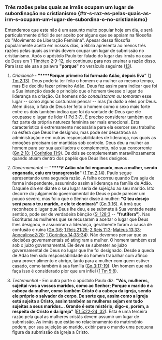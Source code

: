 ### Três razões pelas quais as irmãs ocupam um lugar de subordinação no cristianismo {#tr-s-raz-es-pelas-quais-as-irm-s-ocupam-um-lugar-de-subordina-o-no-cristianismo}

Entendemos que este não é um assunto muito popular hoje em dia, e será particularmente difícil de ser aceito por alguns que se apoiam na filosofia do &quot;Movimento de Liberação Feminina&quot;. Apesar dessa filosofia popularmente aceita em nossos dias, a Bíblia apresenta ao menos três razões pelas quais as irmãs devem ocupar um lugar de submissão no cristianismo. Após o apóstolo Paulo ter falado do lugar das irmãs na casa de Deus em [1 Timóteo 2:9-12](http://bibliaonline.com.br/acf/1tm/2/9-12), ele continuou para nos ensinar a razão disso. Para isso ele usa a palavra **&quot;porque&quot;** no versículo seguinte ([13](http://bibliaonline.com.br/acf/1tm/12/13)).

1.  _Criacional_-- **&quot;****_Porque_** **primeiro foi formado Adão, depois Eva&quot;** ([1 Tm 2:13](http://bibliaonline.com.br/acf/1tm/2/13)). Deus poderia ter feito o homem e a mulher ao mesmo tempo, mas Ele decidiu fazer primeiro Adão. Deus fez assim para indicar que foi a Sua intenção desde o princípio que o homem tivesse o lugar de liderança na criação. Os homens _não conquistaram ou tomaram_ esse lugar -- como alguns costumam pensar -- mas _foi dado_ a eles por Deus. Além disso, o fato de Deus ter feito o homem como o sexo mais forte entre os dois também indica que foi da vontade de Deus que ele ocupasse o lugar de líder ([1 Pd 3:7](http://bibliaonline.com.br/acf/1pe/3/7)). É preciso considerar também que faz parte da própria natureza feminina ser mais emocional. Esta característica é extremamente necessária para ela exercer seu trabalho na esfera que Deus lhe designou, mas pode ser desastrosa na administração e em outras responsabilidades de liderança, nas quais as emoções precisam ser mantidas sob controle. Deus deu a mulher ao homem para ser sua auxiliadora e complemento, não sua concorrente ([Gn 2:18](http://bibliaonline.com.br/acf/gn/2/18); [1 Coríntios 11:9](http://bibliaonline.com.br/acf/1co/11/9)). Os dois se complementam maravilhosamente quando atuam dentro dos papéis que Deus lhes designou.

2.  _Governamental_ -- **&quot;****_E_** **Adão não foi enganado, mas a mulher, sendo enganada, caiu em transgressão&quot;** ([1 Tm 2:14](http://bibliaonline.com.br/acf/1tm/2/14)). Paulo segue apresentando uma segunda razão. A falha ocorreu quando Eva agiu de forma independente, assumindo assim a liderança na família de Adão. Daquele dia em diante o seu lugar seria de sujeição ao seu marido. Isto decorre do julgamento governamental de Deus e pode parecer um pouco severo, mas foi o que o Senhor disse à mulher: **&quot;O teu desejo será para o teu marido, e ele te dominará&quot;** ([Gn 3:16](http://bibliaonline.com.br/acf/gn/3/16)). A irmã que reconhece o lugar que Deus lhe deu, e se submete à Sua vontade neste sentido, pode ser de verdadeira bênção ([Sl 128:3](http://bibliaonline.com.br/acf/sl/128/3) -- **&quot;frutífera&quot;**). Nas Escrituras as mulheres que se recusaram a aceitar o lugar que Deus lhes designou, e assumiram a liderança, geralmente foram a causa de confusão e ruína ([Gn 3:6](http://bibliaonline.com.br/acf/gn/3/6); [1 Reis 21:25](http://bibliaonline.com.br/acf/1rs/21/25); [2 Reis 11:3](http://bibliaonline.com.br/acf/2rs/11/3); [Mateus 13:33](http://bibliaonline.com.br/acf/mt/13/33); [Apocalipse2:20](http://bibliaonline.com.br/acf/ap/2/20); [1 Coríntios 14:33-34](http://bibliaonline.com.br/acf/1co/14/33-34)). Não devemos pensar que as decisões governamentais só atingiram a mulher. O homem também está sob o juízo governamental. Ele deve se submeter ao juízo governamental de Deus no lugar que lhe foi designado. Desde a queda de Adão tem sido responsabilidade do homem trabalhar com afinco para prover alimento e abrigo, tanto para a mulher com quem estiver casado, como também à sua família ([Gn 3:17-19](http://bibliaonline.com.br/acf/gn/3/17-19)). Um homem que não faça isso é considerado pior que um infiel ([1 Tm 5:8](http://bibliaonline.com.br/acf/1tm/5/8)).

3.  _Testemunhal_ - Em outra parte o apóstolo Paulo diz: **&quot;Vós, mulheres, sujeitai-vos a vossos maridos, como ao Senhor; Porque o marido é a cabeça da mulher, como também Cristo é a cabeça da igreja, sendo ele próprio o salvador do corpo. De sorte que, assim como a igreja está sujeita a Cristo, assim também as mulheres sejam em tudo sujeitas a seus maridos... Grande é este mistério; digo-o, porém, a respeito de Cristo e da igreja&quot;** ([Ef 5:22-24, 32](http://bibliaonline.com.br/acf/ef/5/22-24,32)). Esta é uma terceira razão pela qual as mulheres cristãs devem assumir um lugar de submissão. As irmãs que estão no relacionamento do matrimônio podem, por sua sujeição ao marido, exibir para o mundo uma pequena figura da submissão da igreja a Cristo.